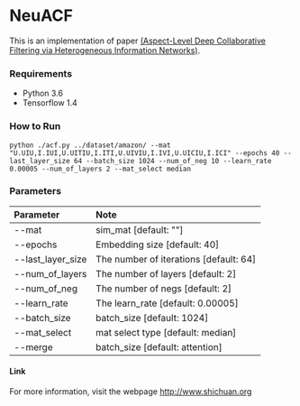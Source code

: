 # NeuACF
This is an implementation of paper  [(Aspect-Level Deep Collaborative Filtering via Heterogeneous Information Networks)](http://www.shichuan.org/doc/46.pdf). 


### Requirements

- Python 3.6
- Tensorflow 1.4

### How to Run

```
python ./acf.py ../dataset/amazon/ --mat "U.UIU,I.IUI,U.UITIU,I.ITI,U.UIVIU,I.IVI,U.UICIU,I.ICI" --epochs 40 --last_layer_size 64 --batch_size 1024 --num_of_neg 10 --learn_rate 0.00005 --num_of_layers 2 --mat_select median

```

### Parameters

Parameter | Note  
|:---|:---|
|--mat|sim_mat [default: ""]|
|--epochs|Embedding size [default: 40]|
|--last_layer_size| The number of iterations [default: 64]|
|--num_of_layers|                The number of layers [default: 2]|
|--num_of_neg|               The number of negs [default: 2]|
|--learn_rate|                The learn_rate [default: 0.00005]|
|--batch_size|                batch_size [default: 1024]|
|--mat_select|                mat select type [default: median]|
|--merge|                batch_size [default: attention]|


#### Link
For more information, visit the webpage http://www.shichuan.org